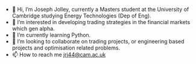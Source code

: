 - 👋 Hi, I’m Joseph Jolley, currently a Masters student at the University of Cambridge studying Energy Technologies (Dep of Eng).
- 👀 I’m interested in developing trading strategies in the financial markets which gen alpha.
- 🌱 I’m currently learning Python.
- 💞️ I’m looking to collaborate on trading projects, or engineering based projects and optimisation related problems.
- 📫 How to reach me jrj44@cam.ac.uk
  
